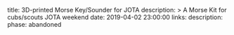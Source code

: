 title: 3D-printed Morse Key/Sounder for JOTA
description: >
    A Morse Kit for cubs/scouts JOTA weekend
date: 2019-04-02 23:00:00
links:
    description:
phase: abandoned
